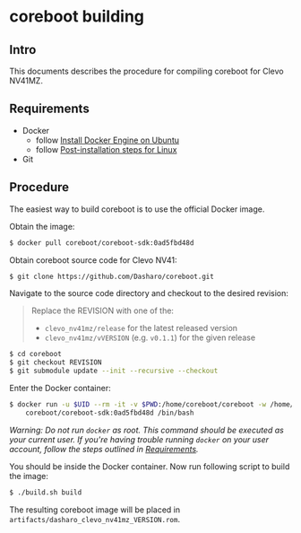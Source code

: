 # coreboot building

## Intro

This documents describes the procedure for compiling coreboot for Clevo NV41MZ.

## Requirements

- Docker
  - follow [Install Docker Engine on Ubuntu](https://docs.docker.com/engine/install/ubuntu/)
  - follow [Post-installation steps for Linux](https://docs.docker.com/engine/install/linux-postinstall/)
- Git

## Procedure

The easiest way to build coreboot is to use the official Docker image.

Obtain the image:

```bash
$ docker pull coreboot/coreboot-sdk:0ad5fbd48d
```

Obtain coreboot source code for Clevo NV41:

```bash
$ git clone https://github.com/Dasharo/coreboot.git
```

Navigate to the source code directory and checkout to the desired revision:

> Replace the REVISION with one of the:
> - `clevo_nv41mz/release` for the latest released version
> - `clevo_nv41mz/vVERSION` (e.g. `v0.1.1`) for the given release

```bash
$ cd coreboot
$ git checkout REVISION
$ git submodule update --init --recursive --checkout
```

Enter the Docker container:

```bash
$ docker run -u $UID --rm -it -v $PWD:/home/coreboot/coreboot -w /home/coreboot/coreboot \
    coreboot/coreboot-sdk:0ad5fbd48d /bin/bash
```

*Warning: Do not run `docker` as root. This command should be executed as your
current user. If you're having trouble running `docker` on your user account,
follow the steps outlined in [Requirements](#requirements).*

You should be inside the Docker container. Now run following script to build
the image:

```bash
$ ./build.sh build
```

The resulting coreboot image will be placed in
`artifacts/dasharo_clevo_nv41mz_VERSION.rom`.
